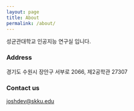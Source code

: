 ```yaml
---
layout: page
title: About
permalink: /about/
---
```


성균관대학교 인공지능 연구실 입니다.

### Address

경기도 수원시 장안구 서부로 2066, 제2공학관 27307

### Contact us

[joshdev@skku.edu](mailto:joshdev@skku.edu)
